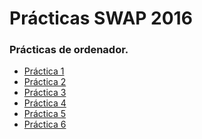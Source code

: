 Prácticas SWAP 2016
========================================

### Prácticas de ordenador.
* [Práctica 1](P1/README.md)
* [Práctica 2](P2/README.md)
* [Práctica 3](P3/README.md)
* [Práctica 4](P4/README.md)
* [Práctica 5](P5/README.md)
* [Práctica 6](P6/README.md)